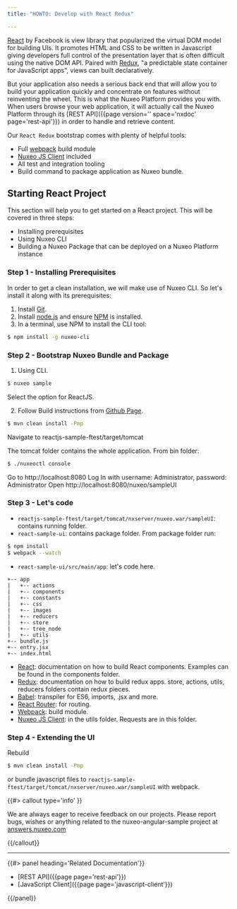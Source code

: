 ```yaml
---
title: "HOWTO: Develop with React Redux"

---
```

[React](https://facebook.github.io/react/) by Facebook is view library that popularized the virtual DOM model for building UIs. It promotes HTML and CSS to be written in Javascript giving developers full control of the presentation layer that is often difficult using the native DOM API. Paired with [Redux](http://redux.js.org/), "a predictable state container for JavaScript apps", views can built declaratively.

But your application also needs a serious back end that will allow you to build your application quickly and concentrate on features without reinventing the wheel. This is what the Nuxeo Platform provides you with. When users browse your web application, it will actually call the Nuxeo Platform through its [REST API]({{page version='' space='nxdoc' page='rest-api'}}) in order to handle and retrieve content.

Our `React Redux` bootstrap comes with plenty of helpful tools:

- Full [webpack](https://webpack.github.io/) build module
- [Nuxeo JS Client](https://github.com/nuxeo/nuxeo-js-client) included
- All test and integration tooling
- Build command to package application as Nuxeo bundle.

## Starting React Project

This section will help you to get started on a React project. This will be covered in three steps:

- Installing prerequisites
- Using Nuxeo CLI
- Building a Nuxeo Package that can be deployed on a Nuxeo Platform instance

### Step 1 - Installing Prerequisites

In order to get a clean installation, we will make use of Nuxeo CLI. So let's install it along with its prerequisites:

1. Install [Git](https://git-scm.com/).
2. Install [node.js](https://nodejs.org/) and ensure [NPM](https://www.npmjs.com/) is installed.
3. In a terminal, use NPM to install the CLI tool:

  ```bash
  $ npm install -g nuxeo-cli
  ```

### Step 2 - Bootstrap Nuxeo Bundle and Package

1. Using CLI.

  ```bash
  $ nuxeo sample
  ```
  Select the option for ReactJS.

2. Follow Build instructions from [Github Page](https://github.com/nuxeo/reactjs-sample-ui).

```bash
$ mvn clean install -Pmp
```

Navigate to reactjs-sample-ftest/target/tomcat

The tomcat folder contains the whole application. From bin folder:

```bash
$ ./nuxeoctl console
```

Go to http://localhost:8080
Log In with username: Administrator, password: Administrator
Open http://localhost:8080/nuxeo/sampleUI


### Step 3 - Let's code

- `reactjs-sample-ftest/target/tomcat/nxserver/nuxeo.war/sampleUI`: contains running folder.
- `react-sample-ui`: contains package folder. From package folder run:

```bash
$ npm install
$ webpack --watch
```

- `react-sample-ui/src/main/app`: let's code here.
```
+-- app
|   +-- actions
|   +-- components
|   +-- constants
|   +-- css
|   +-- images
|   +-- reducers
|   +-- store
|   +-- tree_node
|   +-- utils
+-- bundle.js
+-- entry.jsx
+-- index.html
```

- [React](https://facebook.github.io/react/): documentation on how to build React components. Examples can be found in the components folder.
- [Redux](http://redux.js.org/): documentation on how to build redux apps. store, actions, utils, reducers folders contain redux pieces.
- [Babel](https://babeljs.io/): transpiler for ES6, imports, .jsx and more.
- [React Router](https://reacttraining.com/react-router/): for routing.
- [Webpack](https://webpack.github.io/): build module.
- [Nuxeo JS Client](https://github.com/nuxeo/nuxeo-js-client): in the utils folder. Requests are in this folder.

### Step 4 - Extending the UI

Rebuild

```bash
$ mvn clean install -Pmp
```

or bundle javascript files to `reactjs-sample-ftest/target/tomcat/nxserver/nuxeo.war/sampleUI` with webpack.


{{#> callout type='info' }}

We are always eager to receive feedback on our projects. Please report bugs, wishes or anything related to the nuxeo-angular-sample project at [answers.nuxeo.com](https://answers.nuxeo.com)

{{/callout}}

* * *

<div class="row" data-equalizer data-equalize-on="medium"><div class="column medium-6">{{#> panel heading='Related Documentation'}}

- [REST API]({{page page='rest-api'}})
- [JavaScript Client]({{page page='javascript-client'}})

{{/panel}}</div><div class="column medium-6">

&nbsp;

</div></div>
